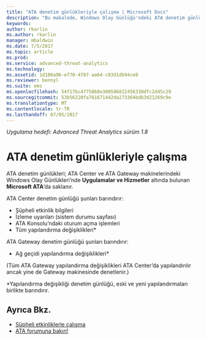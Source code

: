 ```yaml
---
title: "ATA denetim günlükleriyle çalışma | Microsoft Docs"
description: "Bu makalede, Windows Olay Günlüğü'ndeki ATA denetim günlükleri ile nasıl çalışılacağını açıklanmaktadır."
keywords: 
author: rkarlin
ms.author: rkarlin
manager: mbaldwin
ms.date: 7/5/2017
ms.topic: article
ms.prod: 
ms.service: advanced-threat-analytics
ms.technology: 
ms.assetid: 1d186a96-ef70-4787-aa64-c03d1db94ce0
ms.reviewer: bennyl
ms.suite: ems
ms.openlocfilehash: 54f17bc4775868e380586822456330dfc2d45c29
ms.sourcegitcommit: 53b56220fa761671442da273364bdb3d21269c9e
ms.translationtype: MT
ms.contentlocale: tr-TR
ms.lasthandoff: 07/05/2017
---
```

*Uygulama hedefi: Advanced Threat Analytics sürüm 1.8*

# <a name="working-with-ata-audit-logs"></a>ATA denetim günlükleriyle çalışma

ATA denetim günlükleri; ATA Center ve ATA Gateway makinelerindeki Windows Olay Günlükleri’nde **Uygulamalar ve Hizmetler** altında bulunan **Microsoft ATA**’da saklanır.

ATA Center denetim günlüğü şunları barındırır:
-   Şüpheli etkinlik bilgileri
-   İzleme uyarıları (sistem durumu sayfası)
-   ATA Konsolu’ndaki oturum açma işlemleri
-   Tüm yapılandırma değişiklikleri*

ATA Gateway denetim günlüğü şunları barındırır:
-   Ağ geçidi yapılandırma değişiklikleri* 

(Tüm ATA Gateway yapılandırma değişiklikleri ATA Center’da yapılandırılır ancak yine de Gateway makinesinde denetlenir.)

*Yapılandırma değişikliği denetim günlüğü, eski ve yeni yapılandırmaları birlikte barındırır.


## <a name="see-also"></a>Ayrıca Bkz.
- [Şüpheli etkinliklerle çalışma](working-with-suspicious-activities.md)
- [ATA forumuna bakın!](https://social.technet.microsoft.com/Forums/security/home?forum=mata)
